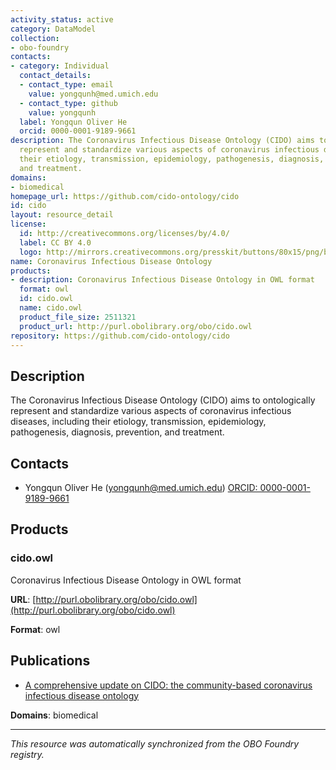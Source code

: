 ```yaml
---
activity_status: active
category: DataModel
collection:
- obo-foundry
contacts:
- category: Individual
  contact_details:
  - contact_type: email
    value: yongqunh@med.umich.edu
  - contact_type: github
    value: yongqunh
  label: Yongqun Oliver He
  orcid: 0000-0001-9189-9661
description: The Coronavirus Infectious Disease Ontology (CIDO) aims to ontologically
  represent and standardize various aspects of coronavirus infectious diseases, including
  their etiology, transmission, epidemiology, pathogenesis, diagnosis, prevention,
  and treatment.
domains:
- biomedical
homepage_url: https://github.com/cido-ontology/cido
id: cido
layout: resource_detail
license:
  id: http://creativecommons.org/licenses/by/4.0/
  label: CC BY 4.0
  logo: http://mirrors.creativecommons.org/presskit/buttons/80x15/png/by.png
name: Coronavirus Infectious Disease Ontology
products:
- description: Coronavirus Infectious Disease Ontology in OWL format
  format: owl
  id: cido.owl
  name: cido.owl
  product_file_size: 2511321
  product_url: http://purl.obolibrary.org/obo/cido.owl
repository: https://github.com/cido-ontology/cido
---
```

## Description

The Coronavirus Infectious Disease Ontology (CIDO) aims to ontologically represent and standardize various aspects of coronavirus infectious diseases, including their etiology, transmission, epidemiology, pathogenesis, diagnosis, prevention, and treatment.

## Contacts

- Yongqun Oliver He (yongqunh@med.umich.edu) [ORCID: 0000-0001-9189-9661](https://orcid.org/0000-0001-9189-9661)

## Products

### cido.owl

Coronavirus Infectious Disease Ontology in OWL format

**URL**: [http://purl.obolibrary.org/obo/cido.owl](http://purl.obolibrary.org/obo/cido.owl)

**Format**: owl

## Publications

- [A comprehensive update on CIDO: the community-based coronavirus infectious disease ontology](https://www.ncbi.nlm.nih.gov/pubmed/36271389)

**Domains**: biomedical

---

*This resource was automatically synchronized from the OBO Foundry registry.*